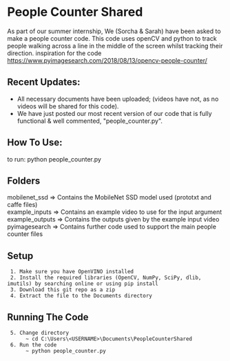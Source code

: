 # People Counter Shared
As part of our summer internship, We (Sorcha & Sarah) have been asked to make a people counter code.
This code uses openCV and python to track people walking across a line in the middle of the screen whilst tracking their direction.
inspiration for the code https://www.pyimagesearch.com/2018/08/13/opencv-people-counter/

## Recent Updates:
* All necessary documents have been uploaded; (videos have not, as no videos will be shared for this code).
* We have just posted our most recent version of our code that is fully functional & well commented, "people_counter.py".

## How To Use:
to run: python people_counter.py 

## Folders
mobilenet_ssd => Contains the MobileNet SSD model used (prototxt and caffe files)  
example_inputs => Contains an example video to use for the input argument  
example_outputs => Contains the outputs given by the example input video  
pyimagesearch => Contains further code used to support the main people counter files


## Setup
     1. Make sure you have OpenVINO installed
     2. Install the required libraries (OpenCV, NumPy, SciPy, dlib, imutils) by searching online or using pip install
     3. Download this git repo as a zip
     4. Extract the file to the Documents directory

## Running The Code
     5. Change directory
          ~ cd C:\Users\<USERNAME>\Documents\PeopleCounterShared
     6. Run the code
          ~ python people_counter.py 

